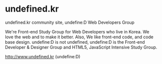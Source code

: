 undefined.kr
============

undefined.kr community site,
undefine:D Web Developers Group

We're Front-end Study Group for Web Developers who live in Korea.
We love the web and to make it better. Also, We like front-end code,
and code base design. undefine:D is not undefined, undefine:D is the
Front-end Developer & Designer Group and HTML5, JavaScript
Intensive Study Group.

http://www.undefined.kr (undefine:D)

